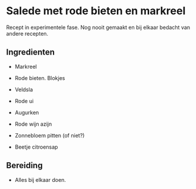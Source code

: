 # Salede met rode bieten en markreel

Recept in experimentele fase. Nog nooit gemaakt en bij elkaar bedacht van andere recepten.

## Ingredienten

* Markreel

* Rode bieten. Blokjes

* Veldsla

* Rode ui

* Augurken

* Rode wijn azijn

* Zonnebloem pitten (of niet?)

* Beetje citroensap

  

## Bereiding

* Alles bij elkaar doen.